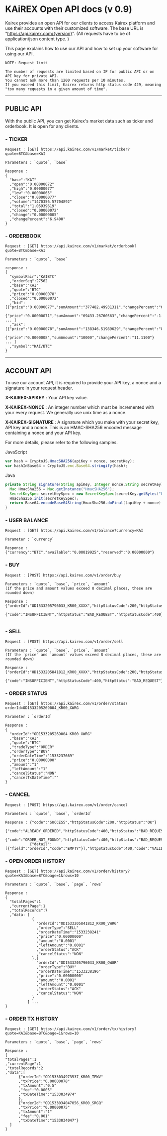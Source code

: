 # KAiREX Open API docs (v 0.9)

Kairex provides an open API for our clients to access Kairex platform and use their accounts with their customized software. The base URL is "https://api.kairex.com/{version}".   (All requests have to be of application/json content type. )

This page explains how to use our API and how to set up your software for using our API. 

```text
NOTE: Request limit

The number of requests are limited based on IP for public API or on API key for private API. 
You cannot ask more than 1200 requests per 10 minutes. 
If you exceed this limit, Kairex returns http status code 429, meaning "too many requests in a given amount of time". 
```


***

## PUBLIC API 

With the public API, you can get Kairex's market data such as ticker and orderbook. It is open for any clients. 



### - TICKER 
```text
Request : [GET] https://api.kairex.com/v1/market/ticker?quote=BTC&base=KAI

Parameters : `quote`, `base` 

Response :          
{
  "base":"KAI"
  ,"open":"0.00000072"
  ,"high":"0.00000077"
  ,"low":"0.00000065"
  ,"close":"0.00000077"
  ,"volume":"1470356.57704892"
  ,"total":"1.05939619"
  ,"closed":"0.00000072"
  ,"change":"0.00000005"
  ,"changePercent":"6.9400"
}
```

### - ORDERBOOK 
```text
Request : [GET] https://api.kairex.com/v1/market/orderbook?quote=BTC&base=KAI

Parameters : `quote`, `base` 

response : 
{
  "symbolPair":"KAIBTC"
  ,"orderSeq":27562
  ,"base":"KAI"
  ,"quote":"BTC"
  ,"price":"0.00000078"
  ,"closed":"0.00000072"
  ,"bid":[{"price":"0.00000077","sumAmount":"377482.49931311","changePercent":"6.9400"},
          {"price":"0.00000071","sumAmount":"69433.26760563","changePercent":"-1.3900"} ... ]
  ,"ask":[{"price":"0.00000078","sumAmount":"138346.51989629","changePercent":"8.3300"},
          {"price":"0.0000008","sumAmount":"10000","changePercent":"11.1100"} ... ]
  ,"symbol":"KAI/BTC"
}
```

***

## ACCOUNT API 

To use our account API, it is required to provide your API key, a nonce and a signature in your request header. 

**X-KAIREX-APIKEY** : Your API key value. 

**X-KAIREX-NONCE** : An integer number which must be incremented with your every request. We generally use unix time as a nonce. 

**X-KAIREX-SIGNATURE** : A signature which you make with your secret key, API key and a nonce. This is an HMAC-SHA256 encoded message containing a nonce and your API key. 


For more details, please refer to the following samples. 



JavaScript
``` js 
var hash = CryptoJS.HmacSHA256(apiKey + nonce, secretKey);
var hashInBase64 = CryptoJS.enc.Base64.stringify(hash);
```


Java
``` java 
private String signature(String apiKey, Integer nonce,String secretKey) throws Exception {
  Mac HmacSha256 = Mac.getInstance("HmacSHA256");
  SecretKeySpec secretKeySpec = new SecretKeySpec(secretKey.getBytes("UTF-8"), "HmacSHA256");
  HmacSha256.init(secretKeySpec);
  return Base64.encodeBase64String(HmacSha256.doFinal((apiKey + nonce).getBytes("UTF-8")));
}
```



### - USER BALANCE 
```text
Request : [GET] https://api.kairex.com/v1/balance?currency=KAI

Parameter : `currency` 

Response : {"currency":"BTC","available":"0.00019925","reserved":"0.00000000"}
```

### - BUY
```text
Request : [POST] https://api.kairex.com/v1/order/buy

Parameters : `quote`, `base`, `price`, `amount` 
(If the price and amount values exceed 8 decimal places, these are rounded down)

Response : {"orderId":"OD1533205796033_KR00_XXXX","httpStatusCode":200,"httpStatus":"OK"}
           {"code":"INSUFFICIENT","httpStatus":"BAD_REQUEST","httpStatusCode":400}
           
```

### - SELL 
```text
Request : [POST] https://api.kairex.com/v1/order/sell

Parameters : `quote`, `base`, `price`, `amount`
(If the `price` and `amount` values exceed 8 decimal places, these are rounded down)

Response : {"orderId":"OD1533205841812_KR00_XXXX","httpStatusCode":200,"httpStatus":"OK"}
           {"code":"INSUFFICIENT","httpStatusCode":400,"httpStatus":"BAD_REQUEST"}
```

### - ORDER STATUS
```text
Request : [GET] https://api.kairex.com/v1/order/status?orderId=OD1533205269004_KR00_XWRG

Parameter : `orderId`

Response : 
{
  "orderId":"OD1533205269004_KR00_XWRG"
  ,"base":"KAI"
  ,"quote":"BTC"
  ,"tradeType":"ORDER"
  ,"orderType":"BUY"
  ,"orderDateTime":"1533237669"
  ,"price":"0.00000000"
  ,"amount":"1"
  ,"leftAmount":"1"
  ,"cancelStatus":"NON"
  ,"cancelTxDateTime":""
}
```

### - CANCEL 
```text
Request : [POST] https://api.kairex.com/v1/order/cancel

Parameters : `quote`, `base`, `orderId`

Response : {"code":"SUCCESS","httpStatusCode":200,"httpStatus":"OK"}           
           {"code":"ALREADY_ORDERED","httpStatusCode":400,"httpStatus":"BAD_REQUEST"}
           {"code":"ORDER_NOT_FOUND","httpStatusCode":400,"httpStatus":"BAD_REQUEST"}
           {"detail":[{"field":"orderId","code":"EMPTY"}],"httpStatusCode":400,"code":"VALIDATION_FAIL","httpStatus":"BAD_REQUEST"}
```

### - OPEN ORDER HISTORY
```text
Request : [GET] https://api.kairex.com/v1/order/history?quote=KAI&base=BTC&page=1&rows=10

Parameters : `quote`, `base`, `page`, `rows` 

Response : 
{
  "totalPages":1
  ,"currentPage":1
  ,"totalRecords":7
  ,"data: [
            {
              "orderId":"OD1533205841812_KR00_VWRG"
              ,"orderType":"SELL"
              ,"orderDateTime":"1533238241"
              ,"price":"0.00000000"
              ,"amount":"0.0001"
              ,"leftAmount":"0.0001"
              ,"orderStatus":"ACK"
              ,"cancelStatus":"NON"
            },{
              "orderId":"OD1533205796033_KR00_QWGR"
              ,"orderType":"BUY"
              ,"orderDateTime":"1533238196"
              ,"price":"0.00000000"
              ,"amount":"0.0001"
              ,"leftAmount":"0.0001"
              ,"orderStatus":"ACK"
              ,"cancelStatus":"NON"
            }
          ] ...
}
```

### - ORDER TX HISTORY 
```text
Request : [GET] https://api.kairex.com/v1/order/tx/history?quote=KAI&base=BTC&page=1&rows=10

Parameters : `quote`, `base`, `page`, `rows`

Response : 
{
"totalPages":1
,"currentPage":1
,"totalRecords":2
,"data":[ 
      {"orderId":"OD1533034973537_KR00_TEWV"
      ,"txPrice":"0.00000078"
      ,"txAmount":"0.5"
      ,"fee":"0.0005"
      ,"txDateTime":"1533034974"
      },
      {"orderId":"OD1533034047056_KR00_SRGQ"
      ,"txPrice":"0.00000075"
      ,"txAmount":"1"
      ,"fee":"0.001"
      ,"txDateTime":"1533034047"}
  ]
}
```

